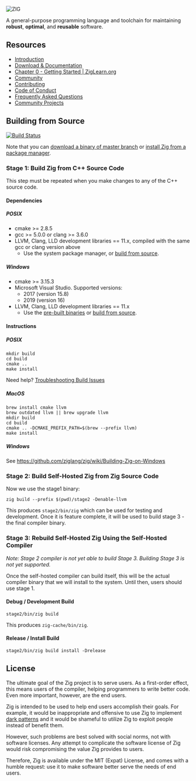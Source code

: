 ![ZIG](https://ziglang.org/zig-logo.svg)

A general-purpose programming language and toolchain for maintaining
**robust**, **optimal**, and **reusable** software.

## Resources

 * [Introduction](https://ziglang.org/#Introduction)
 * [Download & Documentation](https://ziglang.org/download)
 * [Chapter 0 - Getting Started | ZigLearn.org](https://ziglearn.org/)
 * [Community](https://github.com/ziglang/zig/wiki/Community)
 * [Contributing](https://github.com/ziglang/zig/blob/master/CONTRIBUTING.md)
 * [Code of Conduct](https://github.com/ziglang/zig/blob/master/CODE_OF_CONDUCT.md)
 * [Frequently Asked Questions](https://github.com/ziglang/zig/wiki/FAQ)
 * [Community Projects](https://github.com/ziglang/zig/wiki/Community-Projects)

## Building from Source

[![Build Status](https://dev.azure.com/ziglang/zig/_apis/build/status/ziglang.zig?branchName=master)](https://dev.azure.com/ziglang/zig/_build/latest?definitionId=1&branchName=master)

Note that you can
[download a binary of master branch](https://ziglang.org/download/#release-master) or 
[install Zig from a package manager](https://github.com/ziglang/zig/wiki/Install-Zig-from-a-Package-Manager).

### Stage 1: Build Zig from C++ Source Code

This step must be repeated when you make changes to any of the C++ source code.

#### Dependencies

##### POSIX

 * cmake >= 2.8.5
 * gcc >= 5.0.0 or clang >= 3.6.0
 * LLVM, Clang, LLD development libraries == 11.x, compiled with the same gcc or clang version above
   - Use the system package manager, or [build from source](https://github.com/ziglang/zig/wiki/How-to-build-LLVM,-libclang,-and-liblld-from-source#posix).

##### Windows

 * cmake >= 3.15.3
 * Microsoft Visual Studio. Supported versions:
   - 2017 (version 15.8)
   - 2019 (version 16)
 * LLVM, Clang, LLD development libraries == 11.x
   - Use the [pre-built binaries](https://github.com/ziglang/zig/wiki/Building-Zig-on-Windows) or [build from source](https://github.com/ziglang/zig/wiki/How-to-build-LLVM,-libclang,-and-liblld-from-source#windows).

#### Instructions

##### POSIX

```
mkdir build
cd build
cmake ..
make install
```

Need help? [Troubleshooting Build Issues](https://github.com/ziglang/zig/wiki/Troubleshooting-Build-Issues)

##### MacOS

```
brew install cmake llvm
brew outdated llvm || brew upgrade llvm
mkdir build
cd build
cmake .. -DCMAKE_PREFIX_PATH=$(brew --prefix llvm)
make install
```

##### Windows

See https://github.com/ziglang/zig/wiki/Building-Zig-on-Windows

### Stage 2: Build Self-Hosted Zig from Zig Source Code

Now we use the stage1 binary:

```
zig build --prefix $(pwd)/stage2 -Denable-llvm
```

This produces `stage2/bin/zig` which can be used for testing and development.
Once it is feature complete, it will be used to build stage 3 - the final compiler
binary.

### Stage 3: Rebuild Self-Hosted Zig Using the Self-Hosted Compiler

*Note: Stage 2 compiler is not yet able to build Stage 3. Building Stage 3 is
not yet supported.*

Once the self-hosted compiler can build itself, this will be the actual
compiler binary that we will install to the system. Until then, users should
use stage 1.

#### Debug / Development Build

```
stage2/bin/zig build
```

This produces `zig-cache/bin/zig`.

#### Release / Install Build

```
stage2/bin/zig build install -Drelease
```

## License

The ultimate goal of the Zig project is to serve users. As a first-order
effect, this means users of the compiler, helping programmers to write better
code. Even more important, however, are the end users.

Zig is intended to be used to help end users accomplish their goals. For
example, it would be inappropriate and offensive to use Zig to implement
[dark patterns](https://en.wikipedia.org/wiki/Dark_pattern) and it would be
shameful to utilize Zig to exploit people instead of benefit them.

However, such problems are best solved with social norms, not with software
licenses. Any attempt to complicate the software license of Zig would risk
compromising the value Zig provides to users.

Therefore, Zig is available under the MIT (Expat) License, and comes with a
humble request: use it to make software better serve the needs of end users.

